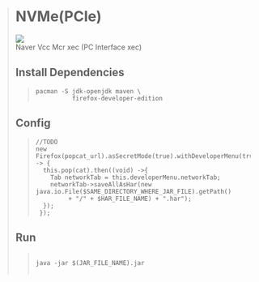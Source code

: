 > # NVMe(PCIe)
> [![](https://github.com/TaYaKi71751/NVme/actions/workflows/main.yml/badge.svg)](https://github.com/TaYaKi71751/NVme/actions/workflows/main.yml)
> <br>
> Naver Vcc Mcr xec (PC Interface xec)
> ## Install Dependencies
>> ```
>> pacman -S jdk-openjdk maven \
>>           firefox-developer-edition
>> ```
> ## Config
>> ```
>> //TODO 
>> new Firefox(popcat_url).asSecretMode(true).withDeveloperMenu(true).execute().then(this -> {
>>   this.pop(cat).then((void) ->{
>>     Tab networkTab = this.developerMenu.networkTab;
>>     networkTab->saveAllAsHar(new java.io.File($SAME_DIRECTORY_WHERE_JAR_FILE).getPath() 
>>          + "/" + $HAR_FILE_NAME) + ".har");
>>   }); 
>>  });
>> ```
> ## Run
>> <pre>
>> <code>
>> java -jar $(JAR_FILE_NAME).jar
>> </code>
>> </pre>
